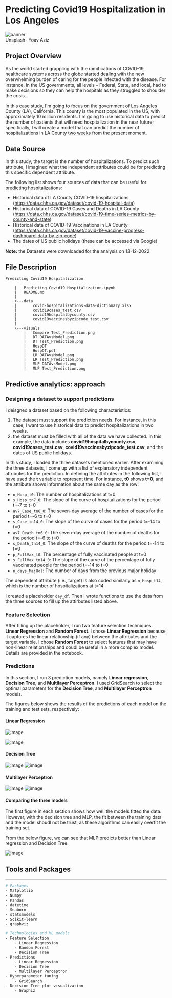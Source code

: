 # Predicting Covid19 Hospitalization in Los Angeles


<img class="center" alt="banner" src="https://images.unsplash.com/photo-1623701197215-3fe8e52f618e?ixlib=rb-4.0.3&ixid=MnwxMjA3fDB8MHxzZWFyY2h8OHx8Y292aWR8ZW58MHx8MHx8&auto=format&fit=crop&w=500&q=60">
<figcaption class="" data-selectable-paragraph="">Unsplash- Yoav Aziz</figcaption>

## Project Overview

As the world started grappling with the ramifications of COVID-19, healthcare systems across the globe started dealing with the new overwhelming burden of caring for the people infected with the disease. For instance, in the US governments, all levels – Federal, State, and local, had to make decisions so they can help the hospitals as they struggled to shoulder the crisis. 

In this case study, I'm going to focus on the government of Los Angeles County (LA), California. This county is the most populated in the US, with approximately 10 million residents. I'm going to use historical data to predict the number of patients that will need hospitalization in the near future; specifically, I will create a model that can predict the number of hospitalizations in LA County <u>two weeks</u> from the present moment.

## Data Source

In this study, the target is the number of hospitalizations. To predict such attribute, I imagined what the independent attributes could be for predicting this specific dependent attribute.

The following list shows four sources of data that can be useful for predicting hospitalizations: 
* Historical data of LA County COVID-19 hospitalizations (https://data.chhs.ca.gov/dataset/covid-19-hospital-data) 
* Historical data of COVID-19 Cases and Deaths in LA County (https://data.chhs.ca.gov/dataset/covid-19-time-series-metrics-by-county-and-state) 
* Historical data of COVID-19 Vaccinations in LA County (https://data.chhs.ca.gov/dataset/covid-19-vaccine-progress-dashboard-data-by-zip-code) 
* The dates of US public holidays (these can be accessed via Google)

**Note:** the Datasets were downloaded for the analysis on 13-12-2022 

## File Description

~~~~~
Predicting Covid19 Hospitalization

    |   Predicting Covid19 Hospitalization.ipynb
    |   README.md
    |          
    +---data
    |       covid-hospitalizations-data-dictionary.xlsx
    |       covid19cases_test.csv
    |       covid19hospitalbycounty.csv
    |       covid19vaccinesbyzipcode_test.csv
    |       
    \---visuals
        |   Compare Test_Prediction.png
        |   DT DATAvsModel.png
        |   DT Test_Prediction.png
        |   HospDT
        |   HospDT.pdf
        |   LR DATAvsModel.png
        |   LR Test_Prediction.png
        |   MLP DATAvsModel.png
        |   MLP Test_Prediction.png
~~~~~


## Predictive analytics: approach

### Designing a dataset to support predictions

I deisgned a dataset based on the following characteristics:
1. The dataset must support the prediction needs. For instance, in this case, I want to use historical data to predict hospitalizations in two weeks. 
2. the dataset must be filled with all of the data we have collected. In this example, the data includes **covid19hospitalbycounty.csv**, **covid19cases_test.csv**, **covid19vaccinesbyzipcode_test.csv**, and the dates of US public holidays.

In this study, I loaded the three datasets mentioned earlier.  After examining the three datasets, I come up with a list of explanatory independent attributes for the prediction. In defining the attributes in the following list, I have used the **t** variable to represent time. For instance, **t0** shows **t=0**, and the attribute shows information about the same day as the row:

* `n_Hosp_t0`: The number of hospitalizations at t=0
* `s_Hosp_tn7_0`: The slope of the curve of hospitalizations for the period t=-7 to t=0 
* `av7_Case_tn6_0`: The seven-day average of the number of cases for the period t=-6 to t=0 
* `s_Case_tn14_0`: The slope of the curve of cases for the period t=-14 to t=0 
* `av7_Death_tn6_0`: The seven-day average of the number of deaths for the period t=-6 to t=0 
* `s_Death_tn14_0`: The slope of the curve of deaths for the period t=-14 to t=0 
* `p_FullVax_t0`: The percentage of fully vaccinated people at t=0 
* `s_FullVax_tn14_0`: The slope of the curve of the percentage of fully vaccinated people for the period t=-14 to t=0
* `n_days_MajHol`: The number of days from the previous major holiday 

The dependent attribute (i.e., target) is also coded similarly as `n_Hosp_t14`, which is the number of hospitalizations at t=14.

I created a placeholder `day_df`. Then I wrote functions to use the data from the three sources to fill up the attirbutes listed above. 

### Feature Selection

After filling up the placeholder, I run two feature selection techniques. **Linear Regression** and **Random Forest**. I chose **Linear Regression** because it captures the linear relationship (if any) between the attributes and the target variable. I chose **Random Forest** to select features that may have non-linear relationships and coudl be useful in a more complex model. Details are provided in the notebook.

### Predictions
In this section, I run 3 prediction models, namely **Linear regression**, **Decision Tree**, and **Multilayer Perceptron**. I used GridSearch to select the optimal parameters for the **Decision Tree**, and **Multilayer Perceptron** models.

The figures below shows the results of the predictions of each model on the training and test sets, respectively:

#### Linear Regression
![image](./visuals/LR%20DATAvsModel.png)

![image](./visuals/LR%20Test_Prediction.png)

#### Decision Tree

![image](./visuals/DT%20DATAvsModel.png)
![image](./visuals/DT%20Test_Prediction.png)

#### Multilayer Perceptron
![image](./visuals/MLP%20DATAvsModel.png)
![image](./visuals/MLP%20Test_Prediction.png)

#### Comparing the three models

The first figure in each section shows how well the models fitted the data. However, with the decision tree and MLP, the fit between the training data and the model shoudl not be trust, as these algorithms can easily overfit the training set.

From the below figure, we can see that MLP predicts better than Linear regression and Decision Tree.

![image](./visuals/Compare%20Test_Prediction.png)


## Tools and Packages
---
```sh
# Packages
- Matplotlib
- Numpy
- Pandas
- datetime
- Seaborn
- statsmodels
- Scikit-learn
- graphviz

# Technologies and ML models
- Feature Selection
    - Linear Regression
    - Random Forest
    - Decision Tree
- Predictions
    - Linear Regression
    - Decision Tree
    - Multilayer Perceptron
- Hyperparameter tuning
    - GridSearch
- Decision Tree plot visualization
    - Graphiz

```

